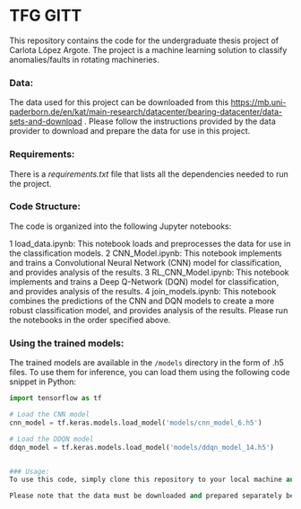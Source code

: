 # TFG GITT

This repository contains the code for the undergraduate thesis project of Carlota López Argote. The project is a machine learning solution to classify anomalies/faults in rotating machineries.

### Data:
The data used for this project can be downloaded from this https://mb.uni-paderborn.de/en/kat/main-research/datacenter/bearing-datacenter/data-sets-and-download
. Please follow the instructions provided by the data provider to download and prepare the data for use in this project.

### Requirements:
There is a *requirements.txt* file that lists all the dependencies needed to run the project.

### Code Structure:
The code is organized into the following Jupyter notebooks:

1 load_data.ipynb: This notebook loads and preprocesses the data for use in the classification models.
2 CNN_Model.ipynb: This notebook implements and trains a Convolutional Neural Network (CNN) model for classification, and provides analysis of the results.
3 RL_CNN_Model.ipynb: This notebook implements and trains a Deep Q-Network (DQN) model for classification, and provides analysis of the results.
4 join_models.ipynb: This notebook combines the predictions of the CNN and DQN models to create a more robust classification model, and provides analysis of the results.
Please run the notebooks in the order specified above.

### Using the trained models:
The trained models are available in the `/models` directory in the form of .h5 files. To use them for inference, you can load them using the following code snippet in Python:

```python
import tensorflow as tf

# Load the CNN model
cnn_model = tf.keras.models.load_model('models/cnn_model_6.h5')

# Load the DDQN model
ddqn_model = tf.keras.models.load_model('models/ddqn_model_14.h5')


### Usage:
To use this code, simply clone this repository to your local machine and open the desired Jupyter notebook(s) in a Python environment with the required libraries installed. Follow the instructions in each notebook to load the data, train the model(s), and analyze the results.

Please note that the data must be downloaded and prepared separately before running the code.
